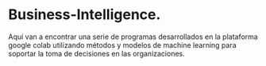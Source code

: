 # Business-Intelligence.
Aquí van a encontrar una serie de programas desarrollados en la plataforma google colab utilizando métodos y modelos de machine learning para soportar la toma de decisiones en las organizaciones.
